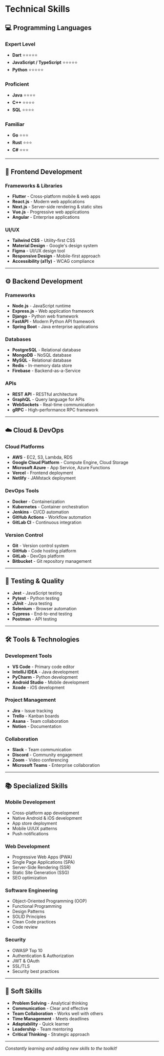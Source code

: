 # Technical Skills

## 💻 Programming Languages

### Expert Level
- **Dart** ⭐⭐⭐⭐⭐
- **JavaScript / TypeScript** ⭐⭐⭐⭐⭐
- **Python** ⭐⭐⭐⭐⭐

### Proficient
- **Java** ⭐⭐⭐⭐
- **C++** ⭐⭐⭐⭐
- **SQL** ⭐⭐⭐⭐

### Familiar
- **Go** ⭐⭐⭐
- **Rust** ⭐⭐⭐
- **C#** ⭐⭐⭐

---

## 🎨 Frontend Development

### Frameworks & Libraries
- **Flutter** - Cross-platform mobile & web apps
- **React.js** - Modern web applications
- **Next.js** - Server-side rendering & static sites
- **Vue.js** - Progressive web applications
- **Angular** - Enterprise applications

### UI/UX
- **Tailwind CSS** - Utility-first CSS
- **Material Design** - Google's design system
- **Figma** - UI/UX design tool
- **Responsive Design** - Mobile-first approach
- **Accessibility (a11y)** - WCAG compliance

---

## ⚙️ Backend Development

### Frameworks
- **Node.js** - JavaScript runtime
- **Express.js** - Web application framework
- **Django** - Python web framework
- **FastAPI** - Modern Python API framework
- **Spring Boot** - Java enterprise applications

### Databases
- **PostgreSQL** - Relational database
- **MongoDB** - NoSQL database
- **MySQL** - Relational database
- **Redis** - In-memory data store
- **Firebase** - Backend-as-a-Service

### APIs
- **REST API** - RESTful architecture
- **GraphQL** - Query language for APIs
- **WebSockets** - Real-time communication
- **gRPC** - High-performance RPC framework

---

## ☁️ Cloud & DevOps

### Cloud Platforms
- **AWS** - EC2, S3, Lambda, RDS
- **Google Cloud Platform** - Compute Engine, Cloud Storage
- **Microsoft Azure** - App Service, Azure Functions
- **Vercel** - Frontend deployment
- **Netlify** - JAMstack deployment

### DevOps Tools
- **Docker** - Containerization
- **Kubernetes** - Container orchestration
- **Jenkins** - CI/CD automation
- **GitHub Actions** - Workflow automation
- **GitLab CI** - Continuous integration

### Version Control
- **Git** - Version control system
- **GitHub** - Code hosting platform
- **GitLab** - DevOps platform
- **Bitbucket** - Git repository management

---

## 🧪 Testing & Quality

- **Jest** - JavaScript testing
- **Pytest** - Python testing
- **JUnit** - Java testing
- **Selenium** - Browser automation
- **Cypress** - End-to-end testing
- **Postman** - API testing

---

## 🛠️ Tools & Technologies

### Development Tools
- **VS Code** - Primary code editor
- **IntelliJ IDEA** - Java development
- **PyCharm** - Python development
- **Android Studio** - Mobile development
- **Xcode** - iOS development

### Project Management
- **Jira** - Issue tracking
- **Trello** - Kanban boards
- **Asana** - Team collaboration
- **Notion** - Documentation

### Collaboration
- **Slack** - Team communication
- **Discord** - Community engagement
- **Zoom** - Video conferencing
- **Microsoft Teams** - Enterprise collaboration

---

## 📚 Specialized Skills

### Mobile Development
- Cross-platform app development
- Native Android & iOS development
- App store deployment
- Mobile UI/UX patterns
- Push notifications

### Web Development
- Progressive Web Apps (PWA)
- Single Page Applications (SPA)
- Server-Side Rendering (SSR)
- Static Site Generation (SSG)
- SEO optimization

### Software Engineering
- Object-Oriented Programming (OOP)
- Functional Programming
- Design Patterns
- SOLID Principles
- Clean Code practices
- Code review

### Security
- OWASP Top 10
- Authentication & Authorization
- JWT & OAuth
- SSL/TLS
- Security best practices

---

## 🎯 Soft Skills

- **Problem Solving** - Analytical thinking
- **Communication** - Clear and effective
- **Team Collaboration** - Works well with others
- **Time Management** - Meets deadlines
- **Adaptability** - Quick learner
- **Leadership** - Team mentoring
- **Critical Thinking** - Strategic approach

---

*Constantly learning and adding new skills to the toolkit!*
